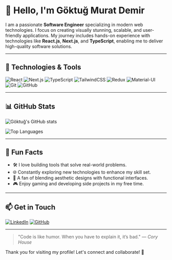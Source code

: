 # 👋 Hello, I'm Göktuğ Murat Demir

I am a passionate **Software Engineer** specializing in modern web technologies. I focus on creating visually stunning, scalable, and user-friendly applications. My journey includes hands-on experience with technologies like **React.js**, **Next.js**, and **TypeScript**, enabling me to deliver high-quality software solutions.

---

## 🚀 Technologies & Tools

![React](https://img.shields.io/badge/React-61DAFB?style=for-the-badge&logo=react&logoColor=black)
![Next.js](https://img.shields.io/badge/Next.js-000000?style=for-the-badge&logo=nextdotjs&logoColor=white)
![TypeScript](https://img.shields.io/badge/TypeScript-007ACC?style=for-the-badge&logo=typescript&logoColor=white)
![TailwindCSS](https://img.shields.io/badge/TailwindCSS-38B2AC?style=for-the-badge&logo=tailwind-css&logoColor=white)
![Redux](https://img.shields.io/badge/Redux-764ABC?style=for-the-badge&logo=redux&logoColor=white)
![Material-UI](https://img.shields.io/badge/Material--UI-007FFF?style=for-the-badge&logo=mui&logoColor=white)
![Git](https://img.shields.io/badge/Git-F05032?style=for-the-badge&logo=git&logoColor=white)
![GitHub](https://img.shields.io/badge/GitHub-181717?style=for-the-badge&logo=github&logoColor=white)

---

## 📊 GitHub Stats

![Göktuğ's GitHub stats](https://github-readme-stats.vercel.app/api?username=GoktugMuratDemir&show_icons=true&theme=radical)

![Top Languages](https://github-readme-stats.vercel.app/api/top-langs/?username=GoktugMuratDemir&layout=compact&theme=radical)

---

## 🎯 Fun Facts

- 🛠️ I love building tools that solve real-world problems.
- 🌐 Constantly exploring new technologies to enhance my skill set.
- 🎨 A fan of blending aesthetic designs with functional interfaces.
- 🎮 Enjoy gaming and developing side projects in my free time.

---

## 📫 Get in Touch

[![LinkedIn](https://img.shields.io/badge/LinkedIn-0077B5?style=for-the-badge&logo=linkedin&logoColor=white)](https://www.linkedin.com/in/goktugmuratdemir/)
[![GitHub](https://img.shields.io/badge/GitHub-181717?style=for-the-badge&logo=github&logoColor=white)](https://github.com/GoktugMuratDemir)

---

> "Code is like humor. When you have to explain it, it’s bad." — *Cory House*

Thank you for visiting my profile! Let's connect and collaborate! 🚀
